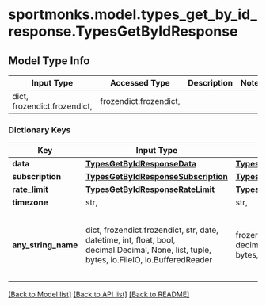 # sportmonks.model.types_get_by_id_response.TypesGetByIdResponse

## Model Type Info
Input Type | Accessed Type | Description | Notes
------------ | ------------- | ------------- | -------------
dict, frozendict.frozendict,  | frozendict.frozendict,  |  | 

### Dictionary Keys
Key | Input Type | Accessed Type | Description | Notes
------------ | ------------- | ------------- | ------------- | -------------
**data** | [**TypesGetByIdResponseData**](TypesGetByIdResponseData.md) | [**TypesGetByIdResponseData**](TypesGetByIdResponseData.md) |  | [optional] 
**subscription** | [**TypesGetByIdResponseSubscription**](TypesGetByIdResponseSubscription.md) | [**TypesGetByIdResponseSubscription**](TypesGetByIdResponseSubscription.md) |  | [optional] 
**rate_limit** | [**TypesGetByIdResponseRateLimit**](TypesGetByIdResponseRateLimit.md) | [**TypesGetByIdResponseRateLimit**](TypesGetByIdResponseRateLimit.md) |  | [optional] 
**timezone** | str,  | str,  |  | [optional] 
**any_string_name** | dict, frozendict.frozendict, str, date, datetime, int, float, bool, decimal.Decimal, None, list, tuple, bytes, io.FileIO, io.BufferedReader | frozendict.frozendict, str, BoolClass, decimal.Decimal, NoneClass, tuple, bytes, FileIO | any string name can be used but the value must be the correct type | [optional]

[[Back to Model list]](../../README.md#documentation-for-models) [[Back to API list]](../../README.md#documentation-for-api-endpoints) [[Back to README]](../../README.md)

